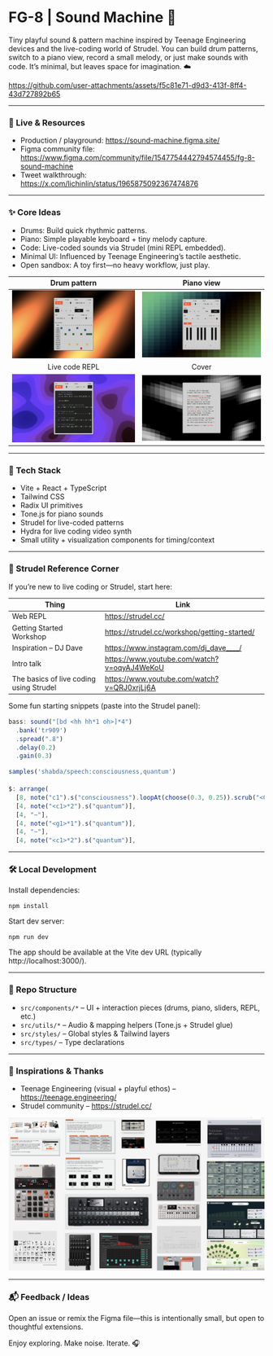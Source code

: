
# FG-8 | Sound Machine 🎹

Tiny playful sound & pattern machine inspired by Teenage Engineering devices and the live-coding world of Strudel. You can build drum patterns, switch to a piano view, record a small melody, or just make sounds with code.  It’s minimal, but leaves space for imagination. ☁️

https://github.com/user-attachments/assets/f5c81e71-d9d3-413f-8ff4-43d727892b65

---

### 🚀 Live & Resources
- Production / playground: https://sound-machine.figma.site/
- Figma community file: https://www.figma.com/community/file/1547754442794574455/fg-8-sound-machine
- Tweet walkthrough: https://x.com/lichinlin/status/1965875092367474876

---

### ✨ Core Ideas
- Drums: Build quick rhythmic patterns.
- Piano: Simple playable keyboard + tiny melody capture.
- Code: Live-coded sounds via Strudel (mini REPL embedded).
- Minimal UI: Influenced by Teenage Engineering’s tactile aesthetic.
- Open sandbox: A toy first—no heavy workflow, just play.


| Drum pattern | Piano view |
|:--:|:--:|
| ![Drum pattern](./assets/Strudel-3.png) | ![Piano view](./assets/Strudel-4.png) |
| Live code REPL | Cover |
| ![Live code REPL](./assets/Strudel-2.png) | ![Cover](./assets/Strudel-1.png) |

---

### 🧪 Tech Stack
- Vite + React + TypeScript
- Tailwind CSS
- Radix UI primitives
- Tone.js for piano sounds
- Strudel for live-coded patterns
- Hydra for live coding video synth
- Small utility + visualization components for timing/context

---

### 🎼 Strudel Reference Corner
If you’re new to live coding or Strudel, start here:

| Thing | Link |
|-------|------|
| Web REPL | https://strudel.cc/ |
| Getting Started Workshop | https://strudel.cc/workshop/getting-started/ |
| Inspiration – DJ Dave | https://www.instagram.com/dj_dave____/ |
| Intro talk | https://www.youtube.com/watch?v=oqyAJ4WeKoU |
| The basics of live coding using Strudel | https://www.youtube.com/watch?v=QRJ0xrjLj6A |

Some fun starting snippets (paste into the Strudel panel):
```js
bass: sound("[bd <hh hh*1 oh>]*4")
  .bank('tr909')
  .spread(".8")
  .delay(0.2)
  .gain(0.3)
```
```js
samples('shabda/speech:consciousness,quantum')

$: arrange(
  [8, note("c1").s("consciousness").loopAt(choose(0.3, 0.25)).scrub("<0@3 0.48!2 ~>*3")._punchcard({width: 600})],
  [4, note("<c1>*2").s("quantum")],
  [4, "~"],
  [4, note("<g1>*1").s("quantum")],
  [4, "~"],
  [4, note("<c1>*2").s("quantum")],

```

---

### 🛠️ Local Development
Install dependencies:
```
npm install
```
Start dev server:
```
npm run dev
```
The app should be available at the Vite dev URL (typically http://localhost:3000/).

---

### 📁 Repo Structure
- `src/components/*` – UI + interaction pieces (drums, piano, sliders, REPL, etc.)
- `src/utils/*` – Audio & mapping helpers (Tone.js + Strudel glue)
- `src/styles/` – Global styles & Tailwind layers
- `src/types/` – Type declarations

---

### 🙏 Inspirations & Thanks
- Teenage Engineering (visual + playful ethos) – https://teenage.engineering/
- Strudel community – https://strudel.cc/

![Teenage Engineering](./assets/Teenage%20Engineering.png)

---

### 📬 Feedback / Ideas
Open an issue or remix the Figma file—this is intentionally small, but open to thoughtful extensions.

Enjoy exploring. Make noise. Iterate. 🎧
